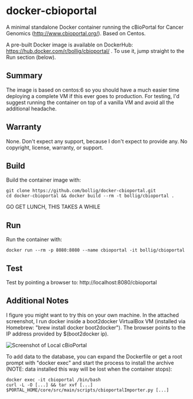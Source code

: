 # docker-cbioportal
A minimal standalone Docker container running the cBioPortal for Cancer Genomics (http://www.cbioportal.org/). Based on Centos. 

A pre-built Docker image is available on DockerHub: https://hub.docker.com/r/bollig/cbioportal/ . To use it, jump straight to the Run section (below). 

## Summary
The image is based on centos:6 so you should have a much easier time deploying a complete VM if this ever goes to production. For testing, I'd suggest running the container on top of a vanilla VM and avoid all the additional headache.

## Warranty
None. Don't expect any support, because I don't expect to provide any. No copyright, license, warranty, or support.

## Build
Build the container image with:

    git clone https://github.com/bollig/docker-cbioportal.git
    cd docker-cbioportal && docker build --rm -t bollig/cbioportal .
  GO GET LUNCH, THIS TAKES A WHILE

## Run
Run the container with:

    docker run --rm -p 8080:8080 --name cbioportal -it bollig/cbioportal

## Test
Test by pointing a browser to: http://localhost:8080/cbioportal

## Additional Notes
I figure you might want to try this on your own machine. In the attached screenshot, I run docker inside a boot2docker VirtualBox VM (installed via Homebrew: "brew install docker boot2docker"). The browser points to the IP address provided by $(boot2docker ip).

![Screenshot of Local cBioPortal](https://github.com/bollig/docker-cbioportal/raw/master/screenshots/local_container.png)

To add data to the database, you can expand the Dockerfile or get a root prompt with "docker exec" and start the process to install the archive (NOTE: data installed this way will be lost when the container stops):

    docker exec -it cbioportal /bin/bash
    curl -L -O [...] && tar xvf [...]
    $PORTAL_HOME/core/src/main/scripts/cbioportalImporter.py [...]
